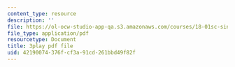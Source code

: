 ```yaml
---
content_type: resource
description: ''
file: https://ol-ocw-studio-app-qa.s3.amazonaws.com/courses/18-01sc-single-variable-calculus-fall-2010/42190074376fcf3a91cd261bbd49f82f_HaOHUfymsuk.pdf
file_type: application/pdf
resourcetype: Document
title: 3play pdf file
uid: 42190074-376f-cf3a-91cd-261bbd49f82f
---
```


